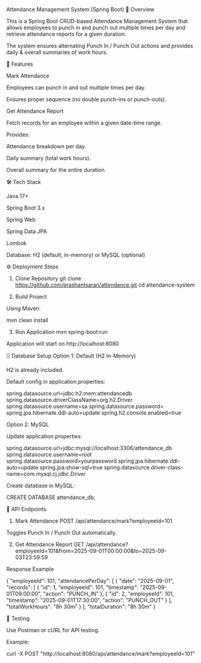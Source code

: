 Attendance Management System (Spring Boot)
📌 Overview

This is a Spring Boot CRUD-based Attendance Management System that allows employees to punch in and punch out multiple times per day and retrieve attendance reports for a given duration.

The system ensures alternating Punch In / Punch Out actions and provides daily & overall summaries of work hours.

🚀 Features

Mark Attendance

Employees can punch in and out multiple times per day.

Ensures proper sequence (no double punch-ins or punch-outs).

Get Attendance Report

Fetch records for an employee within a given date-time range.

Provides:

Attendance breakdown per day.

Daily summary (total work hours).

Overall summary for the entire duration.

🛠️ Tech Stack

Java 17+

Spring Boot 3.x

Spring Web

Spring Data JPA

Lombok

Database: H2 (default, in-memory) or MySQL (optional)

⚙️ Deployment Steps
1. Clone Repository
git clone https://github.com/prashantsaran/attendance.git
cd attendance-system

2. Build Project

Using Maven:

mvn clean install

3. Run Application
mvn spring-boot:run


Application will start on http://localhost:8080

🗄️ Database Setup
Option 1: Default (H2 In-Memory)

H2 is already included.


Default config in application.properties:

spring.datasource.url=jdbc:h2:mem:attendancedb
spring.datasource.driverClassName=org.h2.Driver
spring.datasource.username=sa
spring.datasource.password=
spring.jpa.hibernate.ddl-auto=update
spring.h2.console.enabled=true

Option 2: MySQL

Update application.properties:

spring.datasource.url=jdbc:mysql://localhost:3306/attendance_db
spring.datasource.username=root
spring.datasource.password=yourpassword
spring.jpa.hibernate.ddl-auto=update
spring.jpa.show-sql=true
spring.datasource.driver-class-name=com.mysql.cj.jdbc.Driver


Create database in MySQL:

CREATE DATABASE attendance_db;

📡 API Endpoints
1. Mark Attendance
POST /api/attendance/mark?employeeId=101


Toggles Punch In / Punch Out automatically.

2. Get Attendance Report
GET /api/attendance?employeeId=101&from=2025-09-01T00:00:00&to=2025-09-03T23:59:59


Response Example

{
  "employeeId": 101,
  "attendancePerDay": [
    {
      "date": "2025-09-01",
      "records": [
        { "id": 1, "employeeId": 101, "timestamp": "2025-09-01T09:00:00", "action": "PUNCH_IN" },
        { "id": 2, "employeeId": 101, "timestamp": "2025-09-01T17:30:00", "action": "PUNCH_OUT" }
      ],
      "totalWorkHours": "8h 30m"
    }
  ],
  "totalDuration": "8h 30m"
}

🧪 Testing

Use Postman or cURL for API testing.

Example:

curl -X POST "http://localhost:8080/api/attendance/mark?employeeId=101"